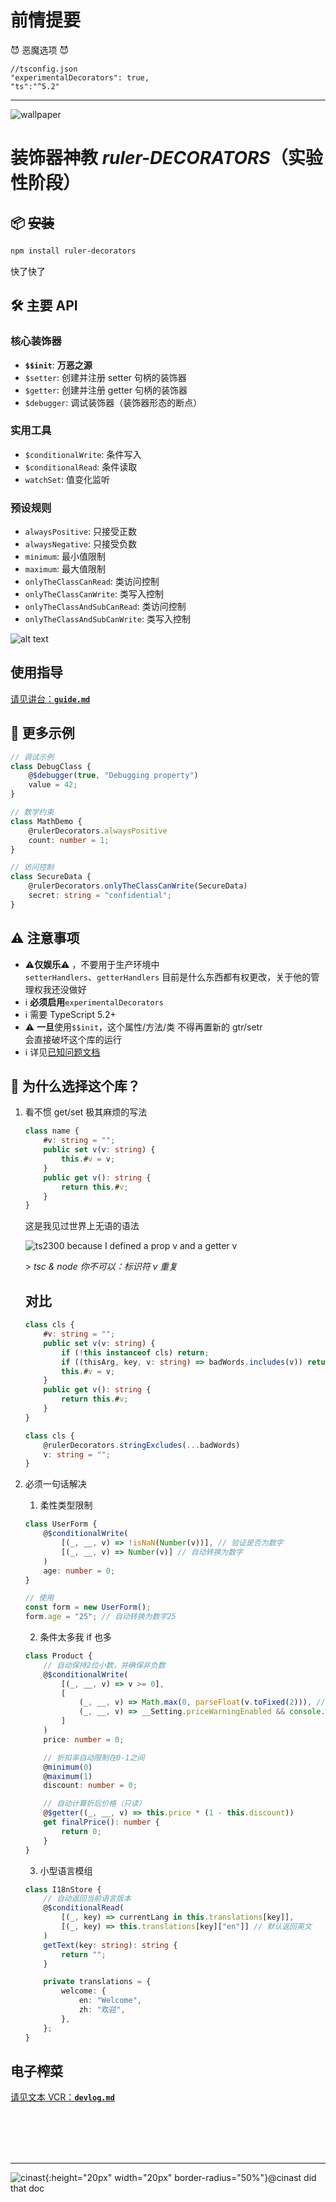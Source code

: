 # 前情提要

😈 恶魔选项 😈

```json5
//tsconfig.json
"experimentalDecorators": true,
"ts":"^5.2"
```

---

![wallpaper](doc/img/gitbub_main/wallpaper.png)

# **装饰器神教 _ruler-DECORATORS_**（实验性阶段）

## 📦 ~~安装~~

```bash
npm install ruler-decorators
```

快了快了

## 🛠️ 主要 API

### 核心装饰器

-   **`$$init`**: **万恶之源**
-   `$setter`: 创建并注册 setter 句柄的装饰器
-   `$getter`: 创建并注册 getter 句柄的装饰器
-   `$debugger`: 调试装饰器（装饰器形态的断点）

### 实用工具

-   `$conditionalWrite`: 条件写入
-   `$conditionalRead`: 条件读取
-   `watchSet`: 值变化监听

### 预设规则

-   `alwaysPositive`: 只接受正数
-   `alwaysNegative`: 只接受负数
-   `minimum`: 最小值限制
-   `maximum`: 最大值限制
-   `onlyTheClassCanRead`: 类访问控制
-   `onlyTheClassCanWrite`: 类写入控制
-   `onlyTheClassAndSubCanRead`: 类访问控制
-   `onlyTheClassAndSubCanWrite`: 类写入控制

![alt text](doc/img/balbalbalbla.gif)

## 使用指导

[请见讲台：**`guide.md`**](doc/guide.md)

## 🧪 更多示例

```ts
// 调试示例
class DebugClass {
    @$debugger(true, "Debugging property")
    value = 42;
}

// 数学约束
class MathDemo {
    @rulerDecorators.alwaysPositive
    count: number = 1;
}

// 访问控制
class SecureData {
    @rulerDecorators.onlyTheClassCanWrite(SecureData)
    secret: string = "confidential";
}
```

## ⚠️ 注意事项

-   ⚠️**仅娱乐**⚠️ ，不要用于生产环境中  
     `setterHandlers`、`getterHandlers` 目前是什么东西都有权更改，关于他的管理权我还没做好
-   ℹ️ **必须启用**`experimentalDecorators`
-   ℹ️ 需要 TypeScript 5.2+
-   ⚠️ **一旦**使用`$$init`，这个属性/方法/类 不得再置新的 gtr/setr  
    会直接破坏这个库的运行
-   ℹ️ 详见[已知问题文档](./doc/known_issues.md)

## 🤔 为什么选择这个库？

1.  看不惯 get/set 极其麻烦的写法

    ```ts
    class name {
        #v: string = "";
        public set v(v: string) {
            this.#v = v;
        }
        public get v(): string {
            return this.#v;
        }
    }
    ```

    这是我见过世界上无语的语法

    ![ts2300 because I defined a prop v and a getter v](doc/img/ts2300.png)

    \> _tsc & node 你不可以：标识符 v 重复_

    ## 对比

    ```ts
    class cls {
        #v: string = "";
        public set v(v: string) {
            if (!this instanceof cls) return;
            if ((thisArg, key, v: string) => badWords.includes(v)) return;
            this.#v = v;
        }
        public get v(): string {
            return this.#v;
        }
    }
    ```

    ```ts
    class cls {
        @rulerDecorators.stringExcludes(...badWords)
        v: string = "";
    }
    ```

2.  必须一句话解决

    1.  柔性类型限制

    ```ts
    class UserForm {
        @$conditionalWrite(
            [(_, __, v) => !isNaN(Number(v))], // 验证是否为数字
            [(_, __, v) => Number(v)] // 自动转换为数字
        )
        age: number = 0;
    }

    // 使用
    const form = new UserForm();
    form.age = "25"; // 自动转换为数字25
    ```

    2.  条件太多我 if 也多

    ```ts
    class Product {
        // 自动保持2位小数，并确保非负数
        @$conditionalWrite(
            [(_, __, v) => v >= 0],
            [
                (_, __, v) => Math.max(0, parseFloat(v.toFixed(2))), // 处理负数和小数位
                (_, __, v) => __Setting.priceWarningEnabled && console.warn(`价格调整为${v}`),
            ]
        )
        price: number = 0;

        // 折扣率自动限制在0-1之间
        @minimum(0)
        @maximum(1)
        discount: number = 0;

        // 自动计算折后价格（只读）
        @$getter((_, __, v) => this.price * (1 - this.discount))
        get finalPrice(): number {
            return 0;
        }
    }
    ```

    3.  小型语言模组

    ```ts
    class I18nStore {
        // 自动返回当前语言版本
        @$conditionalRead(
            [(_, key) => currentLang in this.translations[key]],
            [(_, key) => this.translations[key]["en"]] // 默认返回英文
        )
        getText(key: string): string {
            return "";
        }

        private translations = {
            welcome: {
                en: "Welcome",
                zh: "欢迎",
            },
        };
    }
    ```

## 电子榨菜

[请见文本 VCR：**`devlog.md`**](doc/devlog.md)

<br>
<br>
<br>
<br>

---

![cinast](https://avatars.githubusercontent.com/u/126345646?v=4){:height="20px" width="20px" border-radius="50%"}@cinast did that doc

```

```
